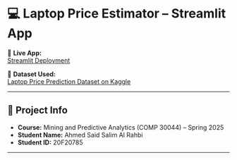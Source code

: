 # 💻 Laptop Price Estimator – Streamlit App

🔗 **Live App:**  
[Streamlit Deployment](https://wgkfyqstm2pzgzrmtd9dhk.streamlit.app/#9d0c5263)

📁 **Dataset Used:**  
[Laptop Price Prediction Dataset on Kaggle](https://www.kaggle.com/datasets/jacksondivakarr/laptop-price-prediction-dataset)

---

## 📌 Project Info

- **Course:** Mining and Predictive Analytics (COMP 30044) – Spring 2025  
- **Student Name:** Ahmed Said Salim Al Rahbi  
- **Student ID:** 20F20785

---
